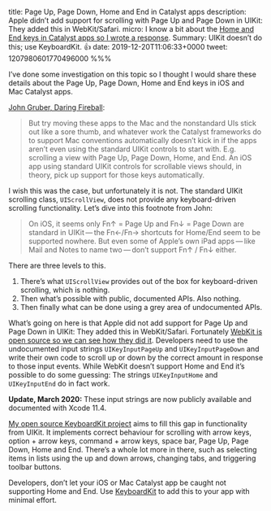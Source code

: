 title: Page Up, Page Down, Home and End in Catalyst apps
description: Apple didn’t add support for scrolling with Page Up and Page Down in UIKit: They added this in WebKit/Safari.
micro: I know a bit about the [Home and End keys in Catalyst apps so I wrote a response](). Summary: UIKit doesn’t do this; use KeyboardKit. 👍
date: 2019-12-20T11:06:33+0000
tweet: 1207980601770496000
%%%

I’ve done some investigation on this topic so I thought I would share these details about the Page Up, Page Down, Home and End keys in iOS and Mac Catalyst apps.

[John Gruber, Daring Fireball](https://daringfireball.net/2019/12/catalyst_two_months_in):

> But try moving these apps to the Mac and the nonstandard UIs stick out like a sore thumb, and whatever work the Catalyst frameworks do to support Mac conventions automatically doesn’t kick in if the apps aren’t even using the standard UIKit controls to start with. E.g. scrolling a view with Page Up, Page Down, Home, and End. An iOS app using standard UIKit controls for scrollable views should, in theory, pick up support for those keys automatically.

I wish this was the case, but unfortunately it is not. The standard UIKit scrolling class, `UIScrollView`, does not provide any keyboard-driven scrolling functionality. Let’s dive into this footnote from John:

> On iOS, it seems only Fn↑ = Page Up and Fn↓ = Page Down are standard in UIKit — the Fn←/Fn→ shortcuts for Home/End seem to be supported nowhere. But even some of Apple’s own iPad apps — like Mail and Notes to name two — don’t support Fn↑ / Fn↓ either.

There are three levels to this.

1. There’s what `UIScrollView` provides out of the box for keyboard-driven scrolling, which is nothing.
2. Then what’s possible with public, documented APIs. Also nothing.
3. Then finally what can be done using a grey area of undocumented APIs.

What’s going on here is that Apple did not add support for Page Up and Page Down in UIKit: They added this in WebKit/Safari. Fortunately [WebKit is open source so we can see how they did it](https://opensource.apple.com/source/WebKit2/WebKit2-7601.1.46.9/UIProcess/ios/WKContentViewInteraction.mm.auto.html). Developers need to use the undocumented input strings `UIKeyInputPageUp` and `UIKeyInputPageDown` and write their own code to scroll up or down by the correct amount in response to those input events. While WebKit doesn’t support Home and End it’s possible to do some guessing: The strings `UIKeyInputHome` and `UIKeyInputEnd` do in fact work.

**Update, March 2020:** These input strings are now publicly available and documented with Xcode 11.4.

[My open source KeyboardKit project](https://github.com/douglashill/KeyboardKit) aims to fill this gap in functionality from UIKit. It implements correct behaviour for scrolling with arrow keys, option + arrow keys, command + arrow keys, space bar, Page Up, Page Down, Home and End. There’s a whole lot more in there, such as selecting items in lists using the up and down arrows, changing tabs, and triggering toolbar buttons.

Developers, don’t let your iOS or Mac Catalyst app be caught not supporting Home and End. Use [KeyboardKit](https://github.com/douglashill/KeyboardKit) to add this to your app with minimal effort.

